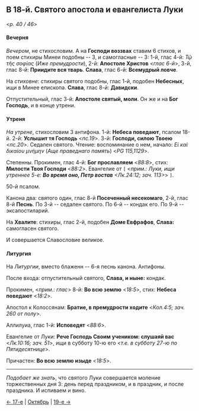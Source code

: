 
## В 18-й. Святого апостола и евангелиста Луки

<*p. 40 / 46*>

#### Вечерня

*Вечером*, не стихословим. А на **Господи воззвах** ставим 6 стихов, и поем стихиры Минеи подобны -- 3, 
и самогласные -- 3: 1-й, глас 4-й: *Τῷ τῆς σοφίας* (*Иже премудрости*), 2-й: **Апостоле Христов** <*глас 6-й*>, 
3-й, глас 8-й: **Приидите вся тварь**. **Слава**, глас 6-й: **Всемудрый ловче**.

На *стиховне*: стихиры святого подобны, глас 1-й, подобен **Небесных**, ищи в Минее епископа. 
**Слава**, глас 8-й: **Давидски**.

Отпустительный, глас 3-й: **Апостоле святый, моли**. 
Он же и на **Бог Господь**, и в конце утрени. 

#### Утреня

*На утрене*, стихословим 3 антифона. 
1-й: **Небеса поведают**, псалом 18-й. 
2-й: **Услышит тя Господь** <*пс.19*>. 
3-й: **Господи, силою Твоею** <*пс.20*>. 
Седален святого. 
Чтение: воспоминание о нем, начало: *Εἱ καὶ δικαίου μνήμην* (*Аще праведнаго память*) <*PG 115,1129*>. 

Степенны. Прокимен, глас 4-й: **Бог прославляем** <*88:8*>, стих: **Милости Твоя Господи** <*88:2*>. 
Евангелие от `[` <*прим.: Луки, ищи утреннее 5-е: **Во время оно, Петр востав** <*Лк.24:12; зач. 113*>*> `]`. 

50-й псалом. 

Канона два: святого один, глас 8-й **Посеченный несекомаго**, 2-й, глас 8-й **Песнь**. 
По 3-й -- седален святого. 
По 6-й -- кондак его. 
По 9-й -- эксапостиларий. 

На **Хвалите**: стихиры, глас 2-й, подобен **Доме Евфрафов**, **Слава:** самогласен святого. 

И совершается Славословие великое. 

#### Литургия 

На *Литургии*, вместо блаженн -- 6-я песнь канона. Антифоны. 
 
После входа: отпустительный святого, **Слава, и ныне:** кондак. 
   
Прокимен, <*прим.: глас*> 8-й: **Во всю землю** <*18:5*>, стих: **Небеса поведают** <*18:2*>. 

Апостол к Колоссянам: **Братие, в премудрости ходите** <*Кол.4:5; зач. 260 от полу*>. 

Аллилуиа, глас 1-й: **Исповедят** <*88:6*>. 

Евангелие от Луки: **Рече Господь Своим учеником: слушаяй вас** <*Лк.10:16; зач. 51*>, ищи в субботу 10-ю его 
<*т.е. в субботу 27-ю по Пятидесятнице*>.

Причастен: **Во всю землю изыде** <*18:5*>.

---

*Подобает же знать*, что святого Луки совершается моление торжественных дня 3: день перед праздником, 
и в праздник, и после праздника. И испиваем и вино.    

[← 17-е](10_17_MES.ru.md) | [Октябрь](README.md#18-й) | [19-е →](10_19_MES.ru.md)
